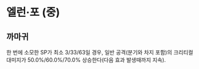 # 엘런·포 (중)

## 까마귀

한 번에 소모한 SP가 최소 3/33/63일 경우, 일반 공격(분기와 차지 포함)의 크리티컬 대미지가 50.0%/60.0%/70.0% 상승한다(다음 효과 발생때까지 지속).

